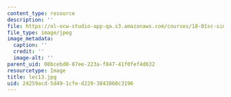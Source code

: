 ```yaml
---
content_type: resource
description: ''
file: https://ol-ocw-studio-app-qa.s3.amazonaws.com/courses/18-01sc-single-variable-calculus-fall-2010/24259acd5d491cfed2293843860c3196_lec13.jpg
file_type: image/jpeg
image_metadata:
  caption: ''
  credit: ''
  image-alt: ''
parent_uid: 08bcebd8-87ee-223a-f847-41f0fef4d632
resourcetype: Image
title: lec13.jpg
uid: 24259acd-5d49-1cfe-d229-3843860c3196
---
```

